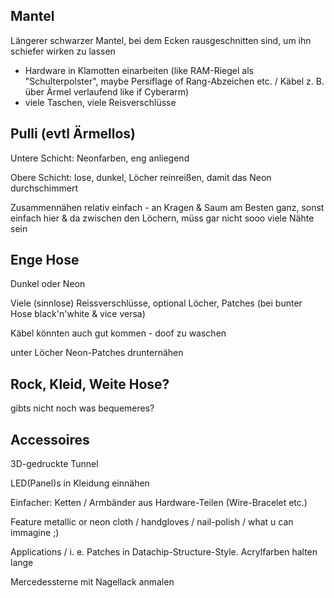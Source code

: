 ## Mantel

Längerer schwarzer Mantel, bei dem Ecken rausgeschnitten sind, um ihn schiefer wirken zu lassen

* Hardware in Klamotten einarbeiten (like RAM-Riegel als "Schulterpolster", maybe Persiflage of Rang-Abzeichen etc. / Käbel z. B. über Ärmel verlaufend like if Cyberarm)
* viele Taschen, viele Reisverschlüsse


## Pulli (evtl Ärmellos)

Untere Schicht: Neonfarben, eng anliegend

Obere Schicht: lose, dunkel, Löcher reinreißen, damit das Neon durchschimmert

Zusammennähen relativ einfach - an Kragen & Saum am Besten ganz, sonst einfach hier & da zwischen den Löchern, müss gar nicht sooo viele Nähte sein


## Enge Hose

Dunkel oder Neon

Viele (sinnlose) Reissverschlüsse, optional Löcher, Patches (bei bunter Hose black'n'white & vice versa)

Käbel könnten auch gut kommen - doof zu waschen

unter Löcher Neon-Patches drunternähen


## Rock, Kleid, Weite Hose?

gibts nicht noch was bequemeres?


## Accessoires

3D-gedruckte Tunnel

LED(Panel)s in Kleidung einnähen

Einfacher: Ketten / Armbänder aus Hardware-Teilen (Wire-Bracelet etc.)

Feature metallic or neon cloth / handgloves / nail-polish / what u can immagine ;)

Applications / i. e. Patches in Datachip-Structure-Style. Acrylfarben halten lange

Mercedessterne mit Nagellack anmalen


